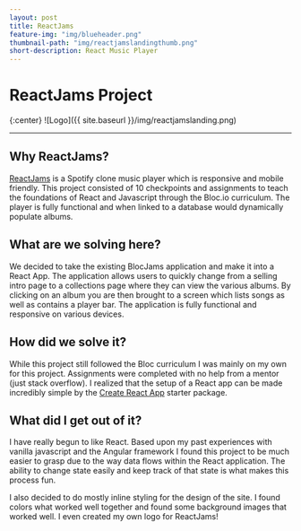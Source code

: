 ```yaml
---
layout: post
title: ReactJams
feature-img: "img/blueheader.png"
thumbnail-path: "img/reactjamslandingthumb.png"
short-description: React Music Player
---
```


# ReactJams Project

{:center}
![Logo]({{ site.baseurl }}/img/reactjamslanding.png)

---

## Why ReactJams?

[ReactJams](https://github.com/brooksmarka/reactjams) is a Spotify clone music player which is responsive and mobile friendly. This project consisted of 10 checkpoints and assignments to teach the foundations of React and Javascript through the Bloc.io curriculum. The player is fully functional and when linked to a database would dynamically populate albums.

## What are we solving here?

We decided to take the existing BlocJams application and make it into a React App. The application allows users to quickly change from a selling intro page to a collections page where they can view the various albums. By clicking on an album you are then brought to a screen which lists songs as well as contains a player bar. The application is fully functional and responsive on various devices.

## How did we solve it?

While this project still followed the Bloc curriculum I was mainly on my own for this project. Assignments were completed with no help from a mentor (just stack overflow). I realized that the setup of a React app can be made incredibly simple by the [Create React App](https://github.com/facebook/create-react-app) starter package.

## What did I get out of it?

I have really begun to like React. Based upon my past experiences with vanilla javascript and the Angular framework I found this project to be much easier to grasp due to the way data flows within the React application. The ability to change state easily and keep track of that state is what makes this process fun.

I also decided to do mostly inline styling for the design of the site. I found colors what worked well together and found some background images that worked well. I even created my own logo for ReactJams!
